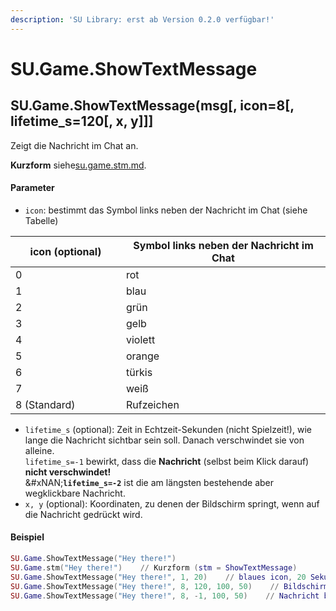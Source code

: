 ```yaml
---
description: 'SU Library: erst ab Version 0.2.0 verfügbar!'
---
```


# SU.Game.ShowTextMessage

## SU.Game.ShowTextMessage(msg\[, icon=8\[, lifetime\_s=120\[, x, y]]]

Zeigt die Nachricht im Chat an.

**Kurzform** siehe[su.game.stm.md](su.game.stm.md "mention").

#### Parameter

* `icon`: bestimmt das Symbol links neben der Nachricht im Chat (siehe Tabelle)

<table><thead><tr><th width="161">icon (optional)</th><th>Symbol links neben der Nachricht im Chat</th></tr></thead><tbody><tr><td>0</td><td>rot</td></tr><tr><td>1</td><td>blau</td></tr><tr><td>2</td><td>grün</td></tr><tr><td>3</td><td>gelb</td></tr><tr><td>4</td><td>violett</td></tr><tr><td>5</td><td>orange</td></tr><tr><td>6</td><td>türkis</td></tr><tr><td>7</td><td>weiß</td></tr><tr><td>8 (Standard)</td><td>Rufzeichen</td></tr></tbody></table>

* `lifetime_s` (optional): Zeit in Echtzeit-Sekunden (nicht Spielzeit!), wie lange die Nachricht sichtbar sein soll. Danach verschwindet sie von alleine. \
  `lifetime_s=-1` bewirkt, dass die **Nachricht** (selbst beim Klick darauf) **nicht verschwindet!**\
  &#xNAN;**`lifetime_s=-2`** ist die am längsten bestehende aber wegklickbare Nachricht.
* `x, y` (optional): Koordinaten, zu denen der Bildschirm springt, wenn auf die Nachricht gedrückt wird.

#### Beispiel

```lua
SU.Game.ShowTextMessage("Hey there!")
SU.Game.stm("Hey there!")    // Kurzform (stm = ShowTextMessage)
SU.Game.ShowTextMessage("Hey there!", 1, 20)    // blaues icon, 20 Sekunden
SU.Game.ShowTextMessage("Hey there!", 8, 120, 100, 50)    // Bildschirm springt zu (100,50)
SU.Game.ShowTextMessage("Hey there!", 8, -1, 100, 50)    // Nachricht bleibt für immer bestehen
```
